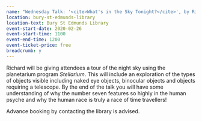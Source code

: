 ```yaml
---
name: "Wednesday Talk: '<cite>What's in the Sky Tonight?</cite>', by Richard Young"
location: bury-st-edmunds-library
location-text: Bury St Edmunds Library
event-start-date: 2020-02-26
event-start-time: 1100
event-end-time: 1200
event-ticket-price: free
breadcrumb: y
---
```


Richard will be giving attendees a tour of the night sky using the planetarium program <cite>Stellarium</cite>. This will include an exploration of the types of objects visible including naked eye objects, binocular objects and objects requiring a telescope. By the end of the talk you will have some understanding of why the number seven features so highly in the human psyche and why the human race is truly a race of time travellers!

Advance booking by contacting the library is advised.
